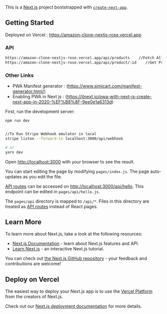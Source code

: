 This is a [Next.js](https://nextjs.org/) project bootstrapped with [`create-next-app`](https://github.com/vercel/next.js/tree/canary/packages/create-next-app).

## Getting Started

Deployed on Vercel : https://amazon-clone-nextjs-rose.vercel.app

### API
```bash
https://amazon-clone-nextjs-rose.vercel.app/api/products    //Fetch All Products
https://amazon-clone-nextjs-rose.vercel.app/api/product/:id    //Get Product by Id

```

### Other Links
- PWA Manifest generator : (https://www.simicart.com/manifest-generator.html/)
- Enabling PWA in Next js : (https://itnext.io/pwa-with-next-js-create-next-app-in-2020-%EF%B8%8F-9ee0e1a6313d)


First, run the development server:

```bash
npm run dev


//To Run Stripe Webhook emulator in local
stripe listen --forward-to localhost:3000/api/webhook

# or
yarn dev
```

Open [http://localhost:3000](http://localhost:3000) with your browser to see the result.

You can start editing the page by modifying `pages/index.js`. The page auto-updates as you edit the file.

[API routes](https://nextjs.org/docs/api-routes/introduction) can be accessed on [http://localhost:3000/api/hello](http://localhost:3000/api/hello). This endpoint can be edited in `pages/api/hello.js`.

The `pages/api` directory is mapped to `/api/*`. Files in this directory are treated as [API routes](https://nextjs.org/docs/api-routes/introduction) instead of React pages.

## Learn More

To learn more about Next.js, take a look at the following resources:

- [Next.js Documentation](https://nextjs.org/docs) - learn about Next.js features and API.
- [Learn Next.js](https://nextjs.org/learn) - an interactive Next.js tutorial.

You can check out [the Next.js GitHub repository](https://github.com/vercel/next.js/) - your feedback and contributions are welcome!

## Deploy on Vercel

The easiest way to deploy your Next.js app is to use the [Vercel Platform](https://vercel.com/new?utm_medium=default-template&filter=next.js&utm_source=create-next-app&utm_campaign=create-next-app-readme) from the creators of Next.js.

Check out our [Next.js deployment documentation](https://nextjs.org/docs/deployment) for more details.
